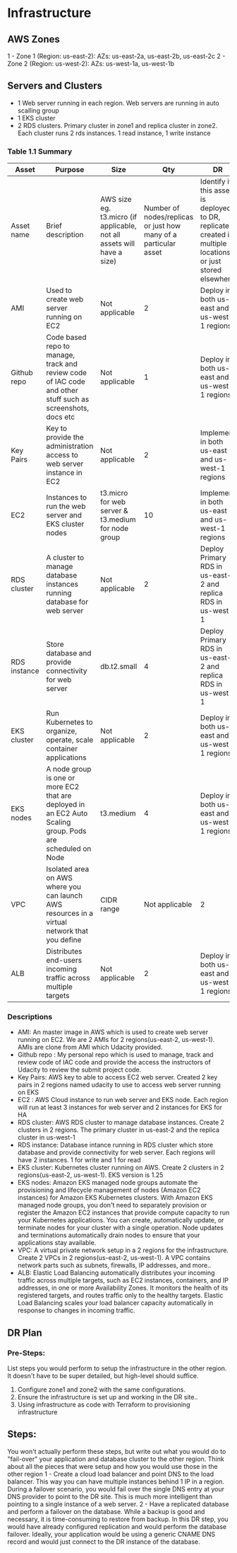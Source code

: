 # Infrastructure

## AWS Zones
1 - Zone 1 (Region: us-east-2): 
  AZs: us-east-2a, us-east-2b, us-east-2c
2 - Zone 2 (Region: us-west-2): 
  AZs: us-west-1a, us-west-1b

## Servers and Clusters
- 1 Web server running in each region. Web servers are running in auto scalling group
- 1 EKS cluster
- 2 RDS clusters. Primary cluster in zone1 and replica cluster in zone2. Each cluster runs 2 rds instances. 1 read instance, 1 write instance
### Table 1.1 Summary
| Asset       | Purpose                                                                                                                    | Size                                                                   | Qty                                                             | DR                                                                                                           |
|-------------|----------------------------------------------------------------------------------------------------------------------------|------------------------------------------------------------------------|-----------------------------------------------------------------|--------------------------------------------------------------------------------------------------------------|
| Asset name  | Brief description                                                                                                          | AWS size eg. t3.micro (if applicable, not all assets will have a size) | Number of nodes/replicas or just how many of a particular asset | Identify if this asset is deployed to DR, replicated, created in multiple locations or just stored elsewhere |
| AMI         | Used to create web server running on EC2                                                                                   | Not applicable                                                         | 2                                                               | Deploy in both us-east and us-west-1 regions                                                                 |
| Github repo | Code based repo to manage, track and review code of IAC code and other stuff such as screenshots, docs etc                 | Not applicable                                                         | 1                                                               | Deploy in both us-east and us-west-1 regions                                                                 |
| Key Pairs   | Key to provide the administration access to web server instance in EC2                                                     | Not applicable                                                         | 2                                                               | Implement in both us-east and us-west-1 regions                                                              |
| EC2         | Instances to run the web server and EKS cluster nodes                                                                      | t3.micro for web server  & t3.medium for node group                    | 10                                                              | Implement in both us-east and us-west-1 regions                                                              |
| RDS cluster | A cluster to manage database instances running database for web server                                                     | Not applicable                                                         | 2                                                               | Deploy Primary RDS in us-east-2 and replica RDS in us-west-1                                                 |
| RDS instance| Store database and provide connectivity for web server                                                                     | db.t2.small                                                            | 4                                                               | Deploy Primary RDS in us-east-2 and replica RDS in us-west-1                                                 |
| EKS cluster | Run Kubernetes to organize, operate, scale container applications                                                          | Not applicable                                                         | 2                                                               | Deploy in both us-east and us-west-1 regions                                                                 |
| EKS nodes   | A node group is one or more EC2 that are deployed in an EC2 Auto Scaling group. Pods are scheduled on Node                 | t3.medium                                                              | 4                                                               | Deploy in both us-east and us-west-1 regions                                                                 |
| VPC         | Isolated area on AWS where you can launch AWS resources in a virtual network that you define| CIDR range                   | Not applicable                                                         | 2                                                               | Deploy in both us-east and us-west-1 regions                                                                 |
| ALB         | Distributes end-users incoming traffic across multiple targets                                                             | Not applicable                                                         | 2                                                               | Deploy in both us-east and us-west-1 regions                                                                 |
  

### Descriptions
- AMI: An master image in AWS which is used to create web server running on EC2. We are 2 AMIs for 2 regions(us-east-2, us-west-1). AMIs are clone from AMI which Udacity provided.
- Github repo : My personal repo which is used to manage, track and review code of IAC code and provide the access the instructors of Udacity to review the submit project code.
- Key Pairs: AWS key to able to access EC2 web server. Created 2 key pairs in 2 regions named udacity to use to access web server running on EKS
- EC2 : AWS Cloud instance to run web server and EKS node. Each region will run at least 3 instances for web server and 2 instances for EKS for HA
- RDS cluster: AWS RDS cluster to manage database instances. Create 2 clusters in 2 regions. The primary cluster in us-east-2 and the replica cluster in us-west-1
- RDS instance: Database intance running in RDS cluster which store database and provide connectivity for web server. Each regions will have 2 instances. 1 for write and 1 for read
- EKS cluster: Kubernetes cluster running on AWS. Create 2 clusters in 2 regions(us-east-2, us-west-1). EKS version is 1.25
- EKS nodes: Amazon EKS managed node groups automate the provisioning and lifecycle management of nodes (Amazon EC2 instances) for Amazon EKS Kubernetes clusters. With Amazon EKS managed node groups, you don't need to separately provision or register the Amazon EC2 instances that provide compute capacity to run your Kubernetes applications. You can create, automatically update, or terminate nodes for your cluster with a single operation. Node updates and terminations automatically drain nodes to ensure that your applications stay available.
- VPC: A virtual private network setup in a 2 regions for the infrastructure. Create 2 VPCs in 2 regions(us-east-2, us-west-1). A VPC contains network parts such as subnets, firewalls, IP addresses, and more..
- ALB: Elastic Load Balancing automatically distributes your incoming traffic across multiple targets, such as EC2 instances, containers, and IP addresses, in one or more Availability Zones. It monitors the health of its registered targets, and routes traffic only to the healthy targets. Elastic Load Balancing scales your load balancer capacity automatically in response to changes in incoming traffic.

## DR Plan
### Pre-Steps:
List steps you would perform to setup the infrastructure in the other region. It doesn't have to be super detailed, but high-level should suffice.
1. Configure zone1 and zone2 with the same configurations.
2. Ensure the infrastructure is set up and working in the DR site..
3. Using infrastructure as code with Terraform to provisioning infrastructure

## Steps:
You won't actually perform these steps, but write out what you would do to "fail-over" your application and database cluster to the other region. Think about all the pieces that were setup and how you would use those in the other region
1 - Create a cloud load balancer and point DNS to the load balancer. This way you can have multiple instances behind 1 IP in a region. During a failover scenario, you would fail over the single DNS entry at your DNS provider to point to the DR site. This is much more intelligent than pointing to a single instance of a web server.
2 - Have a replicated database and perform a failover on the database. While a backup is good and necessary, it is time-consuming to restore from backup. In this DR step, you would have already configured replication and would perform the database failover. Ideally, your application would be using a generic CNAME DNS record and would just connect to the DR instance of the database.


